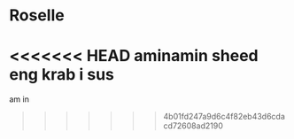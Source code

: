 # Roselle
<<<<<<< HEAD
aminamin
sheed eng krab i sus
=======
am in
>>>>>>> 4b01fd247a9d6c4f82eb43d6cdacd72608ad2190
